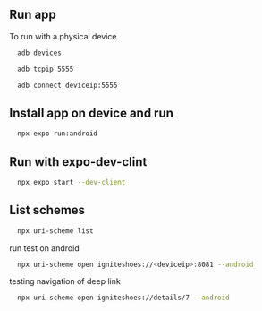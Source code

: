 ## Run app

To run with a physical device

```bash
  adb devices
```

```bash
  adb tcpip 5555
```

```bash
  adb connect deviceip:5555
```

## Install app on device and run

```bash
  npx expo run:android
```

## Run with expo-dev-clint

```bash
  npx expo start --dev-client
```

## List schemes

```bash
  npx uri-scheme list
```

run test on android

```bash
  npx uri-scheme open igniteshoes://<deviceip>:8081 --android
```

testing navigation of deep link

```bash
  npx uri-scheme open igniteshoes://details/7 --android
```
